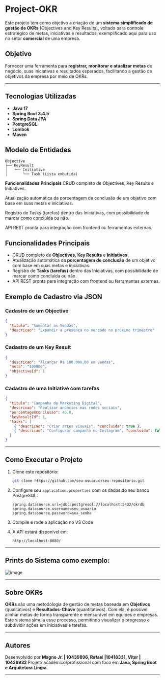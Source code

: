 # Project-OKR

Este projeto tem como objetivo a criação de um **sistema simplificado de gestão de OKRs** (Objectives and Key Results), voltado para controle estratégico de metas, iniciativas e resultados, exemplificado aqui para uso no setor **comercial** de uma empresa.

## Objetivo

Fornecer uma ferramenta para **registrar, monitorar e atualizar metas** de negócio, suas iniciativas e resultados esperados, facilitando a gestão de objetivos da empresa por meio de OKRs.

---

## Tecnologias Utilizadas

- **Java 17**
- **Spring Boot 3.4.5**
- **Spring Data JPA**
- **PostgreSQL**
- **Lombok**
- **Maven**

## Modelo de Entidades

```plaintext
Objective
├── KeyResult
│   └── Initiative
│       └── Task (Lista embutida)

```

**Funcionalidades Principais**
CRUD completo de Objectives, Key Results e Initiatives.

Atualização automática da porcentagem de conclusão de um objetivo com base em suas metas e iniciativas.

Registro de Tasks (tarefas) dentro das Iniciativas, com possibilidade de marcar como concluída ou não.

API REST pronta para integração com frontend ou ferramentas externas.

## Funcionalidades Principais

* CRUD completo de **Objectives**, **Key Results** e **Initiatives**.
* Atualização automática da **porcentagem de conclusão** de um objetivo com base em suas metas e iniciativas.
* Registro de **Tasks (tarefas)** dentro das Iniciativas, com possibilidade de marcar como concluída ou não.
* API REST pronta para integração com frontend ou ferramentas externas.

## Exemplo de Cadastro via JSON

### Cadastro de um Objective

```json
{
  "titulo": "Aumentar as Vendas",
  "descricao": "Expandir a presença no mercado no próximo trimestre"
}
```

### Cadastro de um Key Result

```json
{
  "descricao": "Alcançar R$ 100.000,00 em vendas",
  "meta": "100000",
  "objectiveId": 1
}
```

### Cadastro de uma Initiative com tarefas

```json
{
  "titulo": "Campanha de Marketing Digital",
  "descricao": "Realizar anúncios nas redes sociais",
  "porcentagemConclusao": 40.0,
  "keyResultId": 1,
  "tasks": [
    { "descricao": "Criar artes visuais", "concluida": true },
    { "descricao": "Configurar campanha no Instagram", "concluida": false }
  ]
}
```

---

## Como Executar o Projeto

1. Clone este repositório:

   ```bash
   git clone https://github.com/seu-usuario/seu-repositorio.git
   ```

2. Configure seu `application.properties` com os dados do seu banco PostgreSQL:

   ```properties
   spring.datasource.url=jdbc:postgresql://localhost:5432/okrdb
   spring.datasource.username=seu_usuario
   spring.datasource.password=sua_senha
   ```

3. Compile e rode a aplicação no VS Code

4. A API estará disponível em:

   ```
   http://localhost:8080/
   ```

---

## Prints do Sistema como exemplo:

![image](https://github.com/user-attachments/assets/1869ee61-6015-4be8-a43d-a3afea90ab6f)

---

## Sobre OKRs

**OKRs** são uma metodologia de gestão de metas baseada em **Objetivos** (qualitativos) e **Resultados-Chave** (quantitativos). Com ela, é possível alinhar metas de forma transparente e mensurável em equipes e empresas. Este sistema simula esse processo, permitindo visualizar o progresso e subdividir ações em iniciativas e tarefas.

---

## Autores

Desenvolvido por **Magno Jr. | 10439896, Rafael |10418331, Vitor | 10438932**
Projeto acadêmico/profissional com foco em **Java, Spring Boot e Arquitetura Limpa**.

---

